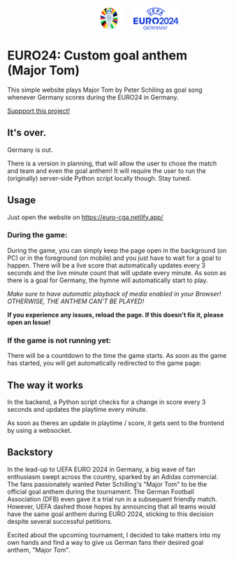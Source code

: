 <p align="left">
    <img src="images/trophy.png" height="50px" style="margin-left: 40%"/>
    <img src="images/EURO_text.png" height="50px" style="margin-left: 20px"/>
</p>

# EURO24: Custom goal anthem (Major Tom)
This simple website plays Major Tom by Peter Schiling as goal song whenever Germany scores during the EURO24 in Germany.

<a href="https://www.buymeacoffee.com/codemodeyt">Suppport this project!</a>

## It's over. 
Germany is out. 

There is a version in planning, that will allow the user to chose the match and team and even the goal anthem! It will require the user to run the (originally) server-side Python script locally though. Stay tuned. 

## Usage
Just open the website on <!--https://www.codemodeyt.github.io/EURO-CustomGoalAnthem--> https://euro-cga.netlify.app/

### During the game:
During the game, you can simply keep the page open in the background (on PC) or in the foreground (on mobile) and you just have to wait for a goal to happen.
There will be a live score that automatically updates every 3 seconds and the live minute count that will update every minute.
As soon as there is a goal for Germany, the hymne will automatically start to play.

*Make sure to have automatic playback of media enabled in your Browser! OTHERWISE, THE ANTHEM CAN'T BE PLAYED!*

**If you experience any issues, reload the page. If this doesn't fix it, please open an Issue!**


### If the game is not running yet:
There will be a countdown to the time the game starts. As soon as the game has started, you will get automatically redirected to the game page:


## The way it works
In the backend, a Python script checks for a change in score every 3 seconds and updates the playtime every minute.

As soon as theres an update in playtime / score, it gets sent to the frontend by using a websocket.

## Backstory
In the lead-up to UEFA EURO 2024 in Germany, a big wave of fan enthusiasm swept across the country, sparked by an Adidas commercial. The fans passionately wanted Peter Schilling's "Major Tom" to be the official goal anthem during the tournament. The German Football Association (DFB) even gave it a trial run in a subsequent friendly match. However, UEFA dashed those hopes by announcing that all teams would have the same goal anthem during EURO 2024, sticking to this decision despite several successful petitions.

Excited about the upcoming tournament, I decided to take matters into my own hands and find a way to give us German fans their desired goal anthem, "Major Tom".

<!-- #### UPDATE:
On the 1st of June, the DFB announced Major Tom as their new official goal anthem.
This does NOT affect the EUROs though, as the UEFA still holds on to their plan with every team having the same pre-set goal anthem. -->
